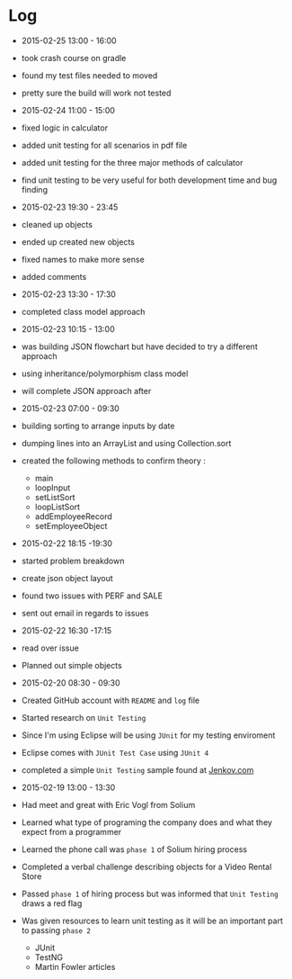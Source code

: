 # Log
- 2015-02-25 13:00 - 16:00
 - took crash course on gradle
 - found my test files needed to moved 
 - pretty sure the build will work not tested

- 2015-02-24 11:00 - 15:00
 - fixed logic in calculator
 - added unit testing for all scenarios in pdf file
 - added unit testing for the three major methods of calculator
 - find unit testing to be very useful for both development time and bug finding

- 2015-02-23 19:30 - 23:45
 - cleaned up objects
 - ended up created new objects 
 - fixed names to make more sense
 - added comments 

- 2015-02-23 13:30 - 17:30
 - completed class model approach

- 2015-02-23 10:15 - 13:00
 - was building JSON flowchart but have decided to try a different approach
 - using inheritance/polymorphism class model
 - will complete JSON approach after

- 2015-02-23 07:00 - 09:30
 - building sorting to arrange inputs by date
 - dumping lines into an ArrayList and using Collection.sort
 - created the following methods to confirm theory :
    - main
    - loopInput
    - setListSort
    - loopListSort
    - addEmployeeRecord
    - setEmployeeObject

- 2015-02-22 18:15 -19:30
 - started problem breakdown
 - create json object layout
 - found two issues with PERF and SALE
 - sent out email in regards to issues

- 2015-02-22 16:30 -17:15
 - read over issue
 - Planned out simple objects

- 2015-02-20 08:30 - 09:30
 - Created GitHub account with `README` and `log` file
 - Started research on `Unit Testing`
 - Since I'm using Eclipse will be using `JUnit` for my testing enviroment
 - Eclipse comes with `JUnit Test Case` using `JUnit 4`
 - completed a simple `Unit Testing` sample found at <a href="http://tutorials.jenkov.com/java-unit-testing/simple-test.html" target="_blank">Jenkov.com</a>

- 2015-02-19 13:00 - 13:30
 - Had meet and great with Eric Vogl from Solium
 - Learned what type of programing the company does and what they expect from a programmer
 - Learned the phone call was `phase 1` of Solium hiring process
 - Completed a verbal challenge describing objects for a Video Rental Store
 - Passed `phase 1` of hiring process but was informed that `Unit Testing` draws a red flag
 - Was given resources to learn unit testing as it will be an important part to passing `phase 2`
    - JUnit
    - TestNG
    - Martin Fowler articles
